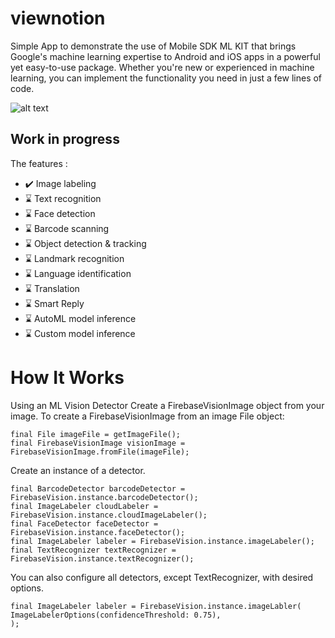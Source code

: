 # viewnotion

Simple App to demonstrate the use of Mobile SDK ML KIT that brings Google's machine learning expertise to Android and iOS apps in a powerful yet easy-to-use package. Whether you're new or experienced in machine learning, you can implement the functionality you need in just a few lines of code.

![alt text](https://lh3.googleusercontent.com/pw/ACtC-3ffvLb5CyVxwVbtObdZs98xlZCOpPpiwMuYCUQiGcszkNNTkgUpSN_E1qHxeDlFhffn71gyiJdaQHHhNq7VVNbYfodZPItSBzNDEqdtTSq55rsJuc6YKvw0jLtv4hXvGhSJfgF8SSLNVCRUfJ6hTuyA=w546-h969-no?authuser=0 "Screen")

## Work in progress

The features :
- ✔️ Image labeling
- ⌛ Text recognition		
- ⌛ Face detection		
- ⌛ Barcode scanning				
- ⌛ Object detection & tracking		
- ⌛ Landmark recognition		
- ⌛ Language identification		
- ⌛ Translation		
- ⌛ Smart Reply		
- ⌛ AutoML model inference		
- ⌛ Custom model inference
  
# How It Works
 Using an ML Vision Detector 
    Create a FirebaseVisionImage object from your image. To create a FirebaseVisionImage from an image File object:

    final File imageFile = getImageFile();
    final FirebaseVisionImage visionImage = FirebaseVisionImage.fromFile(imageFile);
    
 Create an instance of a detector. 
 
    final BarcodeDetector barcodeDetector = FirebaseVision.instance.barcodeDetector();
    final ImageLabeler cloudLabeler = FirebaseVision.instance.cloudImageLabeler();
    final FaceDetector faceDetector = FirebaseVision.instance.faceDetector();
    final ImageLabeler labeler = FirebaseVision.instance.imageLabeler();
    final TextRecognizer textRecognizer = FirebaseVision.instance.textRecognizer();
    
  You can also configure all detectors, except TextRecognizer, with desired options.
  
    final ImageLabeler labeler = FirebaseVision.instance.imageLabler(
    ImageLabelerOptions(confidenceThreshold: 0.75),
    );
